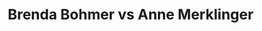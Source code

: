 ---
title: Brenda Bohmer vs Anne Merklinger
player1:
  name: Bohmer, Brenda
  percent: 80
  wins: 3
  losses: 0
player2:
  name: Merklinger, Anne
  percent: 67
  wins: 0
  losses: 3
games:
- player1:
    team: AB
    position: Second
    percent: 93
    win: 1
    loss: 0
  player2:
    team: 'ON'
    position: Fourth
    percent: 61
    win: 0
    loss: 1
  event: Hearts
  year: 1998
  draw: Round Robin(2)
  score: AB 5 - ON 4
- player1:
    team: AB
    position: Second
    percent: 72
    win: 1
    loss: 0
  player2:
    team: 'ON'
    position: Fourth
    percent: 66
    win: 0
    loss: 1
  event: Hearts
  year: 1998
  draw: Page 1-2(20)
  score: AB 7 - ON 6
- player1:
    team: AB
    position: Second
    percent: 77
    win: 1
    loss: 0
  player2:
    team: 'ON'
    position: Fourth
    percent: 75
    win: 0
    loss: 1
  event: Hearts
  year: 1998
  draw: Final(22)
  score: AB 7 - ON 6
- player1:
    team: BOR
    position: Second
    percent: 66
    win: 0
    loss: 1
  player2:
    team: MER
    position: Fourth
    percent: 78
    win: 1
    loss: 0
  event: Trials (Women)
  year: 1997
  draw: Round Robin(6)
  score: BOR 8 - MER 9
---